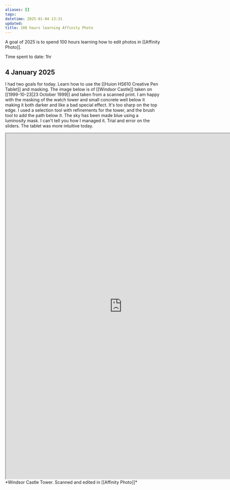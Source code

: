 ```yaml
---
aliases: []
tags: 
datetime: 2025-01-04 13:31
updated: 
title: 100 hours learning Affinity Photo
---
```

A goal of 2025 is to spend 100 hours learning how to edit photos in [[Affinity Photo]]. 

Time spent to date: 1hr

## 4 January 2025
I had two goals for today. Learn how to use the [[Huion HS610 Creative Pen Tablet]] and masking. The image below is of [[Windsor Castle]] taken on [[1999-10-23|23 October 1999]] and taken from a scanned print. I am happy with the masking of the watch tower and small concrete well below it making it both darker and like a bad special effect. It's too sharp on the top edge. I used a selection tool with refinements for the tower, and the brush tool to add the path below it. The sky has been made blue using a luminosity mask. I can't tell you how I managed it. Trial and error on the sliders. The tablet was more intuitive today.

<iframe id="slider"
		src="https://quantumgardener.info/src/slider?before=/assets/learning-affinity/2025-01-04-windsor-castle-before.webp&after=/assets/learning-affinity/2025-01-04-windsor-castle-after.webp" 
		width="755" 
		height="1124">
</iframe>
*Windsor Castle Tower. Scanned and edited in [[Affinity Photo]]*
